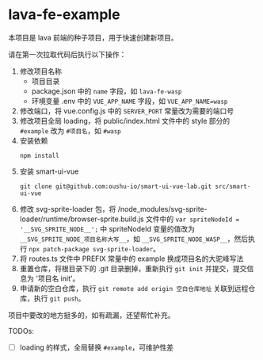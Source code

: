 # lava-fe-example

本项目是 lava 前端的种子项目，用于快速创建新项目。

请在第一次拉取代码后执行以下操作：

1. 修改项目名称
   - 项目目录
   - package.json 中的 `name` 字段，如 `lava-fe-wasp`
   - 环境变量 .env 中的 `VUE_APP_NAME` 字段，如 `VUE_APP_NAME=wasp`
2. 修改端口，将 vue.config.js 中的 `SERVER_PORT` 常量改为需要的端口号
3. 修改项目全局 loading，将 public/index.html 文件中的 style 部分的 `#example` 改为 `#项目名`，如 `#wasp`
4. 安装依赖
   ```shell
   npm install
   ```
5. 安装 smart-ui-vue
   ```shell
   git clone git@github.com:oushu-io/smart-ui-vue-lab.git src/smart-ui-vue
   ```
6. 修改 svg-sprite-loader 包，将 /node_modules/svg-sprite-loader/runtime/browser-sprite.build.js 文件中的
   `var spriteNodeId = '__SVG_SPRITE_NODE__';` 中 spriteNodeId 变量的值改为 `__SVG_SPRITE_NODE_项目名称大写__`，如 `__SVG_SPRITE_NODE_WASP__`，然后执行 `npx patch-package svg-sprite-loader`。
7. 将 routes.ts 文件中 PREFIX 常量中的 example 换成项目名的大驼峰写法
8. 重置仓库，将根目录下的 .git 目录删掉，重新执行 `git init` 并提交，提交信息为 '项目名 init'。
9. 申请新的空白仓库，执行 `git remote add origin 空白仓库地址` 关联到远程仓库，执行 `git push`。

项目中要改的地方挺多的，如有疏漏，还望帮忙补充。

TODOs:
- [ ] loading 的样式，全局替换 `#example`，可维护性差